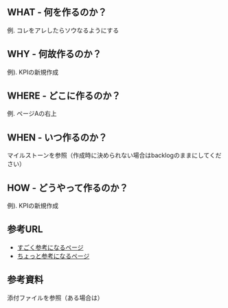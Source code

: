 ## WHAT - 何を作るのか？
例. コレをアレしたらソウなるようにする

## WHY - 何故作るのか？
例). KPIの新規作成

## WHERE - どこに作るのか？
例. ページAの右上

## WHEN - いつ作るのか？
マイルストーンを参照（作成時に決められない場合はbacklogのままにしてください）

## HOW - どうやって作るのか？
例). KPIの新規作成


## 参考URL
- [すごく参考になるページ](https://www.google.com)
- [ちょっと参考になるページ](https://www.yahoo.com)

## 参考資料
添付ファイルを参照（ある場合は）

